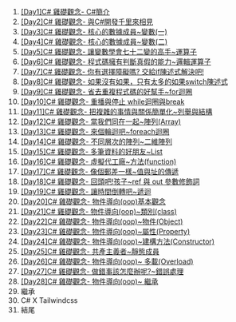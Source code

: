 1. [[Day1]C# 雞礎觀念- C#簡介](http://https://ithelp.ithome.com.tw/articles/10259630)
2. [[Day2]C# 雞礎觀念- 與C#開發千里來相見](http://https://ithelp.ithome.com.tw/articles/10259651)
3. [[Day3]C# 雞礎觀念- 核心的數據成員~變數(一)](https://ithelp.ithome.com.tw/articles/10259937)
4. [[Day4]C# 雞礎觀念- 核心的數據成員~變數(二)](https://ithelp.ithome.com.tw/articles/10260056)
5. [[Day5]C# 雞礎觀念- 讓變數學會七十二變的高手~運算子](https://ithelp.ithome.com.tw/articles/10260062)
6. [[Day6]C# 雞礎觀念- 程式碼擁有判斷真假的能力~邏輯運算子](https://ithelp.ithome.com.tw/articles/10260417)
7. [[Day7]C# 雞礎觀念- 你有選擇障礙嗎? 交給if陳述式解決吧!](https://ithelp.ithome.com.tw/articles/10260478)
8. [[Day8]C# 雞礎觀念- 如果沒有如果，只有太多的如果switch陳述式](https://ithelp.ithome.com.tw/articles/10260868)
9. [[Day9]C# 雞礎觀念- 省去重複程式碼的好幫手~for迴圈](https://ithelp.ithome.com.tw/articles/10260956)
10. [[Day10]C# 雞礎觀念- 重播與停止 while迴圈與break](https://ithelp.ithome.com.tw/articles/10261235)
11. [[Day11]C# 雞礎觀念- 把複雜的事情與關係簡單化~列舉與結構](https://ithelp.ithome.com.tw/articles/10261964)
12. [[Day12]C# 雞礎觀念- 當我們同在一起~陣列(Array)](https://ithelp.ithome.com.tw/articles/10262630)
13. [[Day13]C# 雞礎觀念- 來個輪迴吧~foreach迴圈](https://ithelp.ithome.com.tw/articles/10262903)
14. [[Day14]C# 雞礎觀念- 不同層次的陣列~二維陣列](https://ithelp.ithome.com.tw/articles/10263026)
15. [[Day15]C# 雞礎觀念- 多筆資料的好朋友~List](https://ithelp.ithome.com.tw/articles/10263958)
16. [[Day16]C# 雞礎觀念- 虛擬代工廠~方法(function)](https://ithelp.ithome.com.tw/articles/10264618)
17. [[Day17]C# 雞礎觀念- 像個郵差一樣~值與址的傳遞](https://ithelp.ithome.com.tw/articles/10266515)
18. [[Day18]C# 雞礎觀念- 回頭吧!孩子~ref 與 out 參數修飾詞](https://ithelp.ithome.com.tw/articles/10266748)
19. [[Day19]C# 雞礎觀念- 讓時間倒轉吧~遞迴](https://ithelp.ithome.com.tw/articles/10268036)
20. [[Day20]C# 雞礎觀念- 物件導向(oop)基本觀念](https://ithelp.ithome.com.tw/articles/10268380)
21. [[Day21]C# 雞礎觀念- 物件導向(oop)~類別(class)](https://ithelp.ithome.com.tw/articles/10268481)
22. [[Day22]C# 雞礎觀念- 物件導向(oop)~物件(Object)](https://ithelp.ithome.com.tw/articles/10269967)
23. [[Day23]C# 雞礎觀念- 物件導向(oop)~屬性(Property)](https://ithelp.ithome.com.tw/articles/10270718)
24. [[Day24]C# 雞礎觀念- 物件導向(oop)~建構方法(Constructor)](https://ithelp.ithome.com.tw/articles/10271607)
25. [[Day25]C# 雞礎觀念- 共產主義者~靜態成員](https://ithelp.ithome.com.tw/articles/10271844)
26. [[Day26]C# 雞礎觀念- 物件導向(oop)~ 多載(Overload)](https://ithelp.ithome.com.tw/articles/10271905)
27. [[Day27]C# 雞礎觀念- 做錯事該怎麼辦呢?~錯誤處理](https://ithelp.ithome.com.tw/articles/10271928)
28. [[Day28]C# 雞礎觀念- 物件導向(oop)~ 繼承](https://ithelp.ithome.com.tw/articles/10273517)
29. 繼承
30. C# X Tailwindcss
31. 結尾